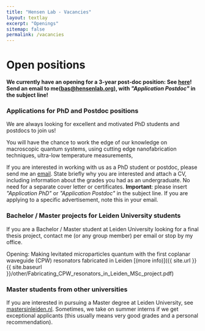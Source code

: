 ```yaml
---
title: "Hensen Lab - Vacancies"
layout: textlay
excerpt: "Openings"
sitemap: false
permalink: /vacancies
---
```


# Open positions

**We currently have an opening for a 3-year post-doc position: See [here](https://www.universiteitleiden.nl/en/vacancies/2023/q1/23-0093-year-post-doc-position-combining-on-chip-circuit-quantum-electrodynamics-and-magnetic-levitation-to-explore-the-interface-between-quantum-mechanics-and-general-relativity)! Send an email to me(bas@hensenlab.org), with _"Application Postdoc"_ in the subject line!**


### Applications for PhD and Postdoc positions

We are always looking for excellent and motivated PhD students and postdocs to join us!

You will have the chance to work the edge of our knowledge on macroscopic quantum systems, using cutting edge nanofabrication techniques, ultra-low temperature measurements, 

If you are interested in working with us as a PhD student or postdoc, please send me an [email](mailto:bas@hensenlab.org). State briefly why you are interested and attach a CV, including information about the grades you had as an undergraduate. No need for a separate cover letter or certificates. **Important**: please insert _"Application PhD"_ or _"Application Postdoc"_ in the subject line. If you are applying to a specific advertisement, note this in your email.

### Bachelor / Master projects for Leiden University students
If you are a Bachelor / Master student at Leiden University looking for a final thesis project, contact me (or any group member) per email or stop by my office.

Opening: Making levitated microparticles quantum with the first coplanar waveguide (CPW) resonators fabricated in Leiden [(more info)]({{ site.url }}{{ site.baseurl }}/other/Fabricating_CPW_resonators_in_Leiden_MSc_project.pdf)

###  Master students from other universities
If you are interested in pursuing a Master degree at Leiden University, see [mastersinleiden.nl](http://www.mastersinleiden.nl/programmes/physics/en/introduction). Sometimes, we take on summer interns if we get exceptional applicants (this usually means very good grades and a personal recommendation).


